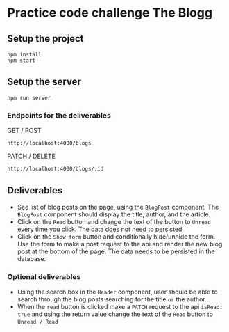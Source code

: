 # Practice code challenge The Blogg

## Setup the project

```
npm install
npm start
```

## Setup the server

```
npm run server
```

### Endpoints for the deliverables

GET / POST

```
http://localhost:4000/blogs
```

PATCH / DELETE

```
http://localhost:4000/blogs/:id
```


## Deliverables

- See list of blog posts on the page, using the `BlogPost` component. The
  `BlogPost` component should display the title, author, and the article.
- Click on the `Read` button and change the text of the button to `Unread` every time you click. The data does not need to persisted.
- Click on the `Show form` button and conditionally hide/unhide the form. Use the form to make a post request to the api and render the new blog post at the bottom of the page. The data needs to be persisted in the database.

### Optional deliverables

- Using the search box in the `Header` component, user should be able to search through the blog posts searching for the title `or` the author.
- When the `read` button is clicked make a `PATCH` request to the api `isRead: true` and using the return value change the text of the `Read` button to `Unread / Read`
